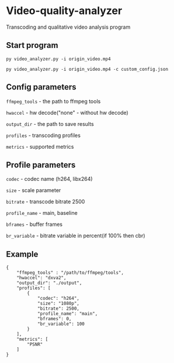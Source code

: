 # Video-quality-analyzer
Transcoding and qualitative video analysis program

## Start program
`py video_analyzer.py -i origin_video.mp4`

`py video_analyzer.py -i origin_video.mp4 -c custom_config.json`

## Сonfig parameters
`ffmpeg_tools` - the path to ffmpeg tools

`hwaccel` - hw decode("none" - without hw decode)

`output_dir` - the path to save results

`profiles` - transcoding profiles

`metrics` - supported metrics

## Profile parameters
`codec` - codec name (h264, libx264)

`size` - scale parameter

`bitrate` - transcode bitrate 2500

`profile_name` - main, baseline

`bframes` - buffer frames

`br_variable` - bitrate variable in percent(if 100% then cbr)

## Example
```
{
    "ffmpeg_tools" : "/path/to/ffmpeg/tools",
    "hwaccel": "dxva2",
    "output_dir": "./output",
    "profiles": [
        {
            "codec": "h264",
            "size": "1080p",
            "bitrate": 2500,
            "profile_name": "main",
            "bframes": 0,
            "br_variable": 100
        }
    ],
    "metrics": [
        "PSNR"
    ]
}
```
